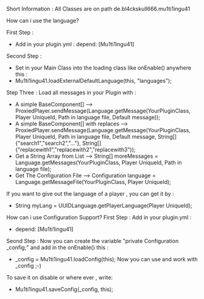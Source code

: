 Short Information : All Classes are on path de.bl4ckskull666.mu1ti1ingu41


How can i use the language?

First Step :
- Add in your plugin.yml : depend: [Mu1ti1ingu41]


Second Step :
- Set in your Main Class into the loading class like onEnable() anywhere this :
- Mu1ti1ingu41.loadExternalDefaultLanguage(this, "languages");


Step Three :
Load all messages in your Plugin with :
- A simple BaseComponent[] --> ProxiedPlayer.sendMessage(Language.getMessage(YourPluginClass, Player UniqueId, Path in language file, Default message));
- A simple BaseComponent[] with replaces --> ProxiedPlayer.sendMessage(Language.getMessage(YourPluginClass, Player UniqueId, Path in language file, Default message, String[] {"search1","search2","..."}, String[] {"replacewith1","replacewith2","replacewith3"));
- Get a String Array from List --> String[] moreMessages = Language.getMessages(YourPluginClass, Player UniqueId, Path in language file);
- Get The Configuration File --> Configuration language = Language.getMessageFile(YourPluginClass, Player UniqueId);



If you want to give out the language of a player , you can get it by :
- String myLang = UUIDLanguage.getPlayerLanguage(Player UniqueId);


How can i use Configuration Support?
First Step :
Add in your plugin.yml :
- depend: [Mu1ti1ingu41]

Seond Step :
Now you can create the variable "private Configuration _config;" and add in the onEnable() this :
- _config = Mu1ti1ingu41.loadConfig(this);
Now you can use and work with _config ;-)

To save it on disable or where ever , write:
- Mu1ti1ingu41.saveConfig(_config, this);
